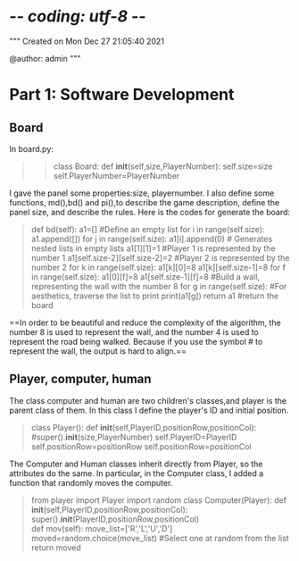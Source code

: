 # -*- coding: utf-8 -*-
"""
Created on Mon Dec 27 21:05:40 2021

@author: admin
"""
# Part 1: Software Development

## Board

In board.py:
>>class Board:
>>   def __init__(self,size,PlayerNumber):
>>        self.size=size
>>        self.PlayerNumber=PlayerNumber

I gave the panel some properties:size, playernumber.
I also define some functions, md(),bd() and pi(),to describe the game description, define the panel size, and describe the rules.
Here is the codes for generate the board:
>def bd(self):
        a1=[] #Define an empty list
        for i in range(self.size):
            a1.append([])
            for j in range(self.size):
                    a1[i].append(0) # Generates nested lists in empty lists
        a1[1][1]=1 #Player 1 is represented by the number 1
        a1[self.size-2][self.size-2]=2 #Player 2 is represented by the number 2
        for k in range(self.size):
            a1[k][0]=8
            a1[k][self.size-1]=8 
        for f in range(self.size):
            a1[0][f]=8
            a1[self.size-1][f]=8 #Build a wall, representing the wall with the number 8
        for g in range(self.size): #For aesthetics, traverse the list to print
            print(a1[g])
        return a1 #return the board

==In order to be beautiful and reduce the complexity of the algorithm, the number 8 is used to represent the wall, and the number 4 is used to represent the road being walked. Because if you use the symbol # to represent the wall, the output is hard to align.==

## Player, computer, human
The class computer and human are two children's classes,and player is the parent class of them.
In this class I define the player's ID and initial position.
>class Player():
     def __init__(self,PlayerID,positionRow,positionCol):
        #super().__init__(size,PlayerNumber)
        self.PlayerID=PlayerID
        self.positionRow=positionRow
        self.positionRow=positionCol

The Computer and Human classes inherit directly from Player, so the attributes do the same.
In particular, in the Computer class, I added a function that randomly moves the computer.
>from player import Player
import random
class Computer(Player):
    def __init__(self,PlayerID,positionRow,positionCol):
        super().__init__(PlayerID,positionRow,positionCol)    
>    def mov(self):
        move_list=['R','L','U','D']
        moved=random.choice(move_list) #Select one at random from the list
        return moved
        
        
        
